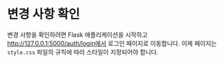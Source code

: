 # 변경 사항 확인

변경 사항을 확인하려면 Flask 애플리케이션을 시작하고 http://127.0.0.1:5000/auth/login에서 로그인 페이지로 이동합니다. 이제 페이지는 `style.css` 파일의 규칙에 따라 스타일이 지정되어야 합니다.
